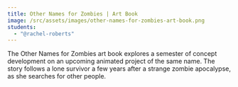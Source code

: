 ```yaml
---
title: Other Names for Zombies | Art Book
image: /src/assets/images/other-names-for-zombies-art-book.png
students:
  - "@rachel-roberts"
---
```

The Other Names for Zombies art book explores a semester of concept development on an upcoming animated project of the same name. The story follows a lone survivor a few years after a strange zombie apocalypse, as she searches for other people.